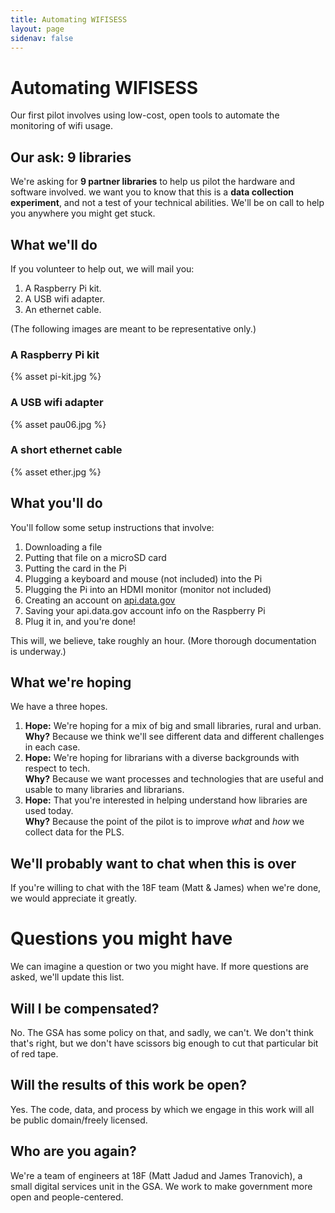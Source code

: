 ```yaml
---
title: Automating WIFISESS
layout: page
sidenav: false
---
```


# Automating WIFISESS

Our first pilot involves using low-cost, open tools to automate the monitoring of wifi usage. 

## Our ask: 9 libraries

We're asking for **9 partner libraries** to help us pilot the hardware and software involved.  we want you to know that this is a **data collection experiment**, and not a test of your technical abilities. We'll be on call to help you anywhere you might get stuck.

## What we'll do

If you volunteer to help out, we will mail you:

1. A Raspberry Pi kit.
2. A USB wifi adapter.
3. An ethernet cable.

(The following images are meant to be representative only.)

<div class="grid-container">
  <div class="grid-row">
    <div class="tablet:grid-col">
    <h3>A Raspberry Pi kit</h3>
    {% asset pi-kit.jpg %}
    </div>
    <div class="tablet:grid-col">
    <h3>A USB wifi adapter</h3>
    {% asset pau06.jpg %}
    </div>
    <div class="tablet:grid-col">
    <h3>A short ethernet cable</h3>
    {% asset ether.jpg %}
    </div>
  </div>
</div>


## What you'll do

You'll follow some setup instructions that involve:

1. Downloading a file
2. Putting that file on a microSD card
3. Putting the card in the Pi
4. Plugging a keyboard and mouse (not included) into the Pi
5. Plugging the Pi into an HDMI monitor (monitor not included)
6. Creating an account on [api.data.gov](https://api.data.gov/)
7. Saving your api.data.gov account info on the Raspberry Pi
8. Plug it in, and you're done!

This will, we believe, take roughly an hour. (More thorough documentation is underway.)

## What we're hoping

We have a three hopes.

1. **Hope:** We're hoping for a mix of big and small libraries, rural and urban. <br>
    **Why?** Because we think we'll see different data and different challenges in each case. 
2. **Hope:** We're hoping for librarians with a diverse backgrounds with respect to tech. <br>
    **Why?** Because we want processes and technologies that are useful and usable to many libraries and librarians.
3. **Hope:** That you're interested in helping understand how libraries are used today. <br>
    **Why?** Because the point of the pilot is to improve *what* and *how* we collect data for the PLS.

## We'll probably want to chat when this is over

If you're willing to chat with the 18F team (Matt & James) when we're done, we would appreciate it greatly. 


# Questions you might have

We can imagine a question or two you might have. If more questions are asked, we'll update this list. 

## Will I be compensated?

No. The GSA has some policy on that, and sadly, we can't. We don't think that's right, but we don't have scissors big enough to cut that particular bit of red tape.

## Will the results of this work be open?

Yes. The code, data, and process by which we engage in this work will all be public domain/freely licensed. 

## Who are you again?

We're a team of engineers at 18F (Matt Jadud and James Tranovich), a small digital services unit in the GSA. We work to make government more open and people-centered. 

